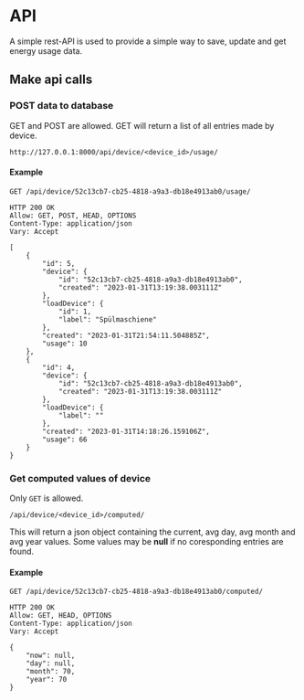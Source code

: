 # API

A simple rest-API is used to provide a simple way to save, update and get energy usage data. 

## Make api calls

### POST data to database 

GET and POST are allowed. GET will return a list of all entries made by device. 

```
http://127.0.0.1:8000/api/device/<device_id>/usage/
```
#### Example 

```
GET /api/device/52c13cb7-cb25-4818-a9a3-db18e4913ab0/usage/

HTTP 200 OK
Allow: GET, POST, HEAD, OPTIONS
Content-Type: application/json
Vary: Accept

[
    {
        "id": 5,
        "device": {
            "id": "52c13cb7-cb25-4818-a9a3-db18e4913ab0",
            "created": "2023-01-31T13:19:38.003111Z"
        },
        "loadDevice": {
            "id": 1,
            "label": "Spülmaschiene"
        },
        "created": "2023-01-31T21:54:11.504885Z",
        "usage": 10
    },
    {
        "id": 4,
        "device": {
            "id": "52c13cb7-cb25-4818-a9a3-db18e4913ab0",
            "created": "2023-01-31T13:19:38.003111Z"
        },
        "loadDevice": {
            "label": ""
        },
        "created": "2023-01-31T14:18:26.159106Z",
        "usage": 66
    }
}
```

### Get computed values of device

Only ```GET``` is allowed. 

```/api/device/<device_id>/computed/```

This will return a json object containing the current, avg day, avg month and avg year values. Some values may be __null__ if no coresponding entries are found.

#### Example

```
GET /api/device/52c13cb7-cb25-4818-a9a3-db18e4913ab0/computed/

HTTP 200 OK
Allow: GET, HEAD, OPTIONS
Content-Type: application/json
Vary: Accept

{
    "now": null,
    "day": null,
    "month": 70,
    "year": 70
}
```


